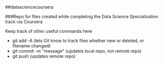##datasciencecoursera

###Repo for files created while completing the Data Science Specialization track via Coursera

Keep track of other useful commands here
* git add -A  (lets Git know to track files whether new or deleted, or filename changed)
* git commit -m "message"  (updates local repo, not remote repo)
* git push  (updates remote repo)
